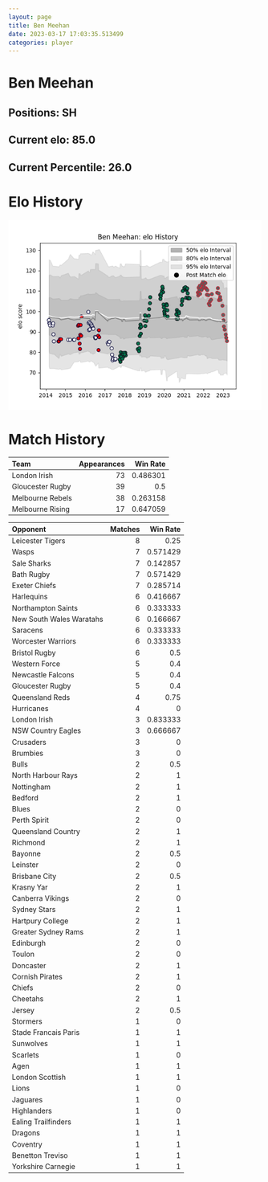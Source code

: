 ```yaml
---  
layout: page  
title: Ben Meehan  
date: 2023-03-17 17:03:35.513499  
categories: player  
---
```

# Ben Meehan

## Positions: SH

## Current elo: 85.0

## Current Percentile: 26.0

# Elo History


![elo history](history_BenMeehan.png)
# Match History


| Team             |   Appearances |   Win Rate |
|:-----------------|--------------:|-----------:|
| London Irish     |            73 |   0.486301 |
| Gloucester Rugby |            39 |   0.5      |
| Melbourne Rebels |            38 |   0.263158 |
| Melbourne Rising |            17 |   0.647059 |

| Opponent                 |   Matches |   Win Rate |
|:-------------------------|----------:|-----------:|
| Leicester Tigers         |         8 |   0.25     |
| Wasps                    |         7 |   0.571429 |
| Sale Sharks              |         7 |   0.142857 |
| Bath Rugby               |         7 |   0.571429 |
| Exeter Chiefs            |         7 |   0.285714 |
| Harlequins               |         6 |   0.416667 |
| Northampton Saints       |         6 |   0.333333 |
| New South Wales Waratahs |         6 |   0.166667 |
| Saracens                 |         6 |   0.333333 |
| Worcester Warriors       |         6 |   0.333333 |
| Bristol Rugby            |         6 |   0.5      |
| Western Force            |         5 |   0.4      |
| Newcastle Falcons        |         5 |   0.4      |
| Gloucester Rugby         |         5 |   0.4      |
| Queensland Reds          |         4 |   0.75     |
| Hurricanes               |         4 |   0        |
| London Irish             |         3 |   0.833333 |
| NSW Country Eagles       |         3 |   0.666667 |
| Crusaders                |         3 |   0        |
| Brumbies                 |         3 |   0        |
| Bulls                    |         2 |   0.5      |
| North Harbour Rays       |         2 |   1        |
| Nottingham               |         2 |   1        |
| Bedford                  |         2 |   1        |
| Blues                    |         2 |   0        |
| Perth Spirit             |         2 |   0        |
| Queensland Country       |         2 |   1        |
| Richmond                 |         2 |   1        |
| Bayonne                  |         2 |   0.5      |
| Leinster                 |         2 |   0        |
| Brisbane City            |         2 |   0.5      |
| Krasny Yar               |         2 |   1        |
| Canberra Vikings         |         2 |   0        |
| Sydney Stars             |         2 |   1        |
| Hartpury College         |         2 |   1        |
| Greater Sydney Rams      |         2 |   1        |
| Edinburgh                |         2 |   0        |
| Toulon                   |         2 |   0        |
| Doncaster                |         2 |   1        |
| Cornish Pirates          |         2 |   1        |
| Chiefs                   |         2 |   0        |
| Cheetahs                 |         2 |   1        |
| Jersey                   |         2 |   0.5      |
| Stormers                 |         1 |   0        |
| Stade Francais Paris     |         1 |   1        |
| Sunwolves                |         1 |   1        |
| Scarlets                 |         1 |   0        |
| Agen                     |         1 |   1        |
| London Scottish          |         1 |   1        |
| Lions                    |         1 |   0        |
| Jaguares                 |         1 |   0        |
| Highlanders              |         1 |   0        |
| Ealing Trailfinders      |         1 |   1        |
| Dragons                  |         1 |   1        |
| Coventry                 |         1 |   1        |
| Benetton Treviso         |         1 |   1        |
| Yorkshire Carnegie       |         1 |   1        |